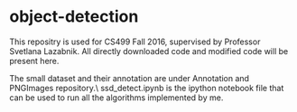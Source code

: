 # object-detection
This repositry is used for CS499 Fall 2016, supervised by Professor Svetlana Lazabnik. All directly downloaded code and modified code will be present here.

The small dataset and their annotation are under Annotation and PNGImages repository.\\
ssd_detect.ipynb is the ipython notebook file that can be used to run all the algorithms implemented by me.
